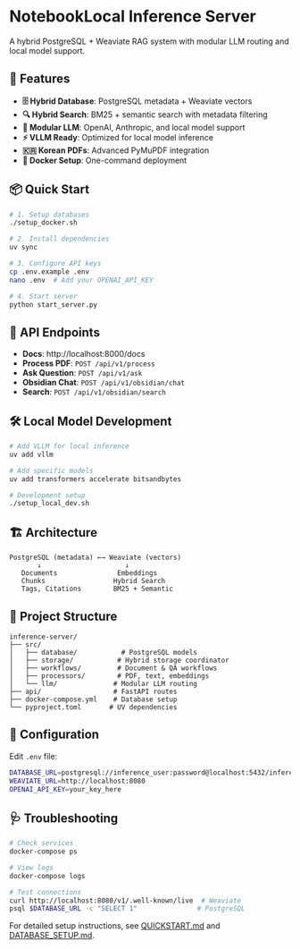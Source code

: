 # NotebookLocal Inference Server

A hybrid PostgreSQL + Weaviate RAG system with modular LLM routing and local model support.

## 🚀 Features

- **🗄️ Hybrid Database**: PostgreSQL metadata + Weaviate vectors
- **🔍 Hybrid Search**: BM25 + semantic search with metadata filtering  
- **🤖 Modular LLM**: OpenAI, Anthropic, and local model support
- **⚡ VLLM Ready**: Optimized for local model inference
- **🇰🇷 Korean PDFs**: Advanced PyMuPDF integration
- **🐳 Docker Setup**: One-command deployment

## 📦 Quick Start

```bash
# 1. Setup databases
./setup_docker.sh

# 2. Install dependencies  
uv sync

# 3. Configure API keys
cp .env.example .env
nano .env  # Add your OPENAI_API_KEY

# 4. Start server
python start_server.py
```

## 🔌 API Endpoints

- **Docs**: http://localhost:8000/docs
- **Process PDF**: `POST /api/v1/process`
- **Ask Question**: `POST /api/v1/ask`
- **Obsidian Chat**: `POST /api/v1/obsidian/chat`
- **Search**: `POST /api/v1/obsidian/search`

## 🛠️ Local Model Development

```bash
# Add VLLM for local inference
uv add vllm

# Add specific models
uv add transformers accelerate bitsandbytes

# Development setup
./setup_local_dev.sh
```

## 🏗️ Architecture

```
PostgreSQL (metadata) ←→ Weaviate (vectors)
       ↓                     ↓
   Documents               Embeddings
   Chunks                 Hybrid Search
   Tags, Citations        BM25 + Semantic
```

## 📂 Project Structure

```
inference-server/
├── src/
│   ├── database/           # PostgreSQL models
│   ├── storage/           # Hybrid storage coordinator  
│   ├── workflows/         # Document & QA workflows
│   ├── processors/        # PDF, text, embeddings
│   └── llm/              # Modular LLM routing
├── api/                  # FastAPI routes
├── docker-compose.yml    # Database setup
└── pyproject.toml       # UV dependencies
```

## 🔧 Configuration

Edit `.env` file:
```bash
DATABASE_URL=postgresql://inference_user:password@localhost:5432/inference_db
WEAVIATE_URL=http://localhost:8080
OPENAI_API_KEY=your_key_here
```

## 🩺 Troubleshooting

```bash
# Check services
docker-compose ps

# View logs  
docker-compose logs

# Test connections
curl http://localhost:8080/v1/.well-known/live  # Weaviate
psql $DATABASE_URL -c "SELECT 1"               # PostgreSQL
```

For detailed setup instructions, see [QUICKSTART.md](QUICKSTART.md) and [DATABASE_SETUP.md](DATABASE_SETUP.md).